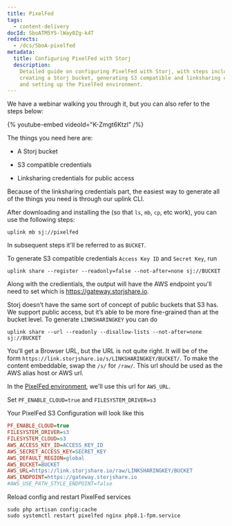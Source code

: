 ```yaml
---
title: PixelFed
tags:
  - content-delivery
docId: SboATM5Y5-lWay0Zg-k4T
redirects:
  - /dcs/SboA-pixelfed
metadata:
  title: Configuring PixelFed with Storj
  description:
    Detailed guide on configuring PixelFed with Storj, with steps including
    creating a Storj bucket, generating S3 compatible and linksharing credentials,
    and setting up the PixelFed environment.
---
```


We have a webinar walking you through it, but you can also refer to the steps below:

{% youtube-embed videoId="K-Zmgt6KtzI" /%}

The things you need here are:

- A Storj bucket

- S3 compatible credentials

- Linksharing credentials for public access

Because of the linksharing credentials part, the easiest way to generate all of the things you need is through our uplink CLI.

After downloading and installing the [](docId:hFL-goCWqrQMJPcTN82NB) (so that `ls`, `mb`, `cp`, etc work), you can use the following steps:

```shell
uplink mb sj://pixelfed
```

In subsequent steps it'll be referred to as `BUCKET`.

To generate S3 compatible credentials `Access Key ID` and `Secret Key`, run

```shell
uplink share --register --readonly=false --not-after=none sj://BUCKET
```

Along with the credientials, the output will have the AWS endpoint you'll need to set which is <https://gateway.storjshare.io>.

Storj doesn’t have the same sort of concept of public buckets that S3 has. We support public access, but it’s able to be more fine-grained than at the bucket level. To generate `LINKSHARINGKEY` you can do

```shell
uplink share --url --readonly --disallow-lists --not-after=none sj://BUCKET
```

You’ll get a Browser URL, but the URL is not quite right. It will be of the form `https://link.storjshare.io/s/LINKSHARINGKEY/BUCKET/`. To make the content embeddable, swap the `/s/` for `/raw/`. This url should be used as the AWS alias host or AWS url.

In the [PixelFed environment](https://docs.pixelfed.org/running-pixelfed/installation/#configure-environment-variables), we'll use this url for `AWS_URL`.

Set `PF_ENABLE_CLOUD=true` and `FILESYSTEM_DRIVER=s3`

Your PixelFed S3 Configuration will look like this

```ini
PF_ENABLE_CLOUD=true
FILESYSTEM_DRIVER=s3
FILESYSTEM_CLOUD=s3
AWS_ACCESS_KEY_ID=ACCESS_KEY_ID
AWS_SECRET_ACCESS_KEY=SECRET_KEY
AWS_DEFAULT_REGION=global
AWS_BUCKET=BUCKET
AWS_URL=https://link.storjshare.io/raw/LINKSHARINGKEY/BUCKET
AWS_ENDPOINT=https://gateway.storjshare.io
#AWS_USE_PATH_STYLE_ENDPOINT=false
```

Reload config and restart PixelFed services

```shell
sudo php artisan config:cache
sudo systemctl restart pixelfed nginx php8.1-fpm.service
```
